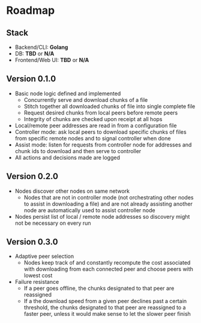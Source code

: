# Roadmap

## Stack
  - Backend/CLI: **Golang**
  - DB: **TBD** or **N/A**
  - Frontend/Web UI: **TBD** or **N/A**

## Version 0.1.0
  - Basic node logic defined and implemented
    - Concurrently serve and download chunks of a file
    - Stitch together all downloaded chunks of file into single complete file
    - Request desired chunks from local peers before remote peers
    - Integrity of chunks are checked upon receipt at all hops
  - Local/remote peer addresses are read in from a configuration file
  - Controller mode: ask local peers to download specific chunks of files from specific remote nodes and to signal controller when done
  - Assist mode: listen for requests from controller node for addresses and chunk ids to download and then serve to controller
  - All actions and decisions made are logged

## Version 0.2.0
  - Nodes discover other nodes on same network
    - Nodes that are not in controller mode (not orchestrating other nodes to assist in downloading a file) and are not already assisting another node are automatically used to assist controller node
  - Nodes persist list of local / remote node addresses so discovery might not be necessary on every run

## Version 0.3.0
  - Adaptive peer selection
    - Nodes keep track of and constantly recompute the cost associated with downloading from each connected peer and choose peers with lowest cost
  - Failure resistance
    - If a peer goes offline, the chunks designated to that peer are reassigned
    - If a the download speed from a given peer declines past a certain threshold, the chunks designated to that peer are reassigned to a faster peer, unless it would make sense to let the slower peer finish


